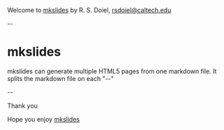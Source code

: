
Welcome to [mkslides](../)
by R. S. Doiel, <rsdoiel@caltech.edu>

--

# mkslides

mkslides can generate multiple HTML5 pages from
one markdown file.  It splits the markdown file
on each "--" 

--

Thank you

Hope you enjoy [mkslides](https://github.com/caltechlibrary/mkslides)


